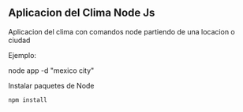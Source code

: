 ## Aplicacion del Clima Node Js


Aplicacion del clima con comandos node partiendo de una locacion o ciudad


Ejemplo:

node app -d "mexico city" 


Instalar paquetes de Node

````
npm install

